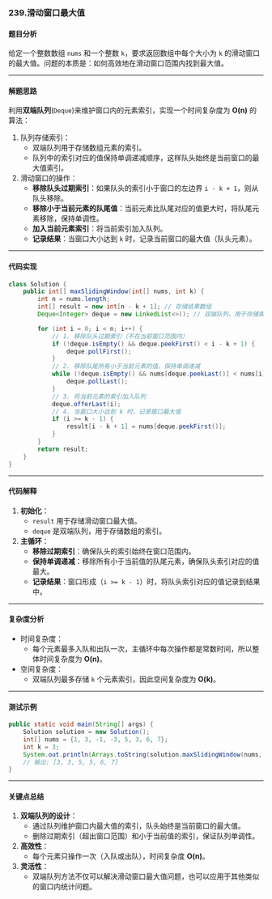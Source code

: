 ### **239.滑动窗口最大值**

#### **题目分析**

给定一个整数数组 `nums` 和一个整数 `k`，要求返回数组中每个大小为 `k` 的滑动窗口的最大值。问题的本质是：如何高效地在滑动窗口范围内找到最大值。

------

#### **解题思路**

利用**双端队列**(`Deque`)来维护窗口内的元素索引，实现一个时间复杂度为 **O(n)** 的算法：

1. 队列存储索引：
   - 双端队列用于存储数组元素的索引。
   - 队列中的索引对应的值保持单调递减顺序，这样队头始终是当前窗口的最大值索引。
2. 滑动窗口的操作：
   - **移除队头过期索引**：如果队头的索引小于窗口的左边界 `i - k + 1`，则从队头移除。
   - **移除小于当前元素的队尾值**：当前元素比队尾对应的值更大时，将队尾元素移除，保持单调性。
   - **加入当前元素索引**：将当前索引加入队列。
   - **记录结果**：当窗口大小达到 `k` 时，记录当前窗口的最大值（队头元素）。

------

#### **代码实现**

```java
class Solution {
    public int[] maxSlidingWindow(int[] nums, int k) {
        int n = nums.length;
        int[] result = new int[n - k + 1]; // 存储结果数组
        Deque<Integer> deque = new LinkedList<>(); // 双端队列，用于存储索引

        for (int i = 0; i < n; i++) {
            // 1. 移除队头过期索引（不在当前窗口范围内）
            if (!deque.isEmpty() && deque.peekFirst() < i - k + 1) {
                deque.pollFirst();
            }
            // 2. 移除队尾所有小于当前元素的值，保持单调递减
            while (!deque.isEmpty() && nums[deque.peekLast()] < nums[i]) {
                deque.pollLast();
            }
            // 3. 将当前元素的索引加入队列
            deque.offerLast(i);
            // 4. 当窗口大小达到 k 时，记录窗口最大值
            if (i >= k - 1) {
                result[i - k + 1] = nums[deque.peekFirst()];
            }
        }
        return result;
    }
}
```

------

#### **代码解释**

1. **初始化**：
   - `result` 用于存储滑动窗口最大值。
   - `deque` 是双端队列，用于存储数组的索引。
2. **主循环**：
   - **移除过期索引**：确保队头的索引始终在窗口范围内。
   - **保持单调递减**：移除所有小于当前值的队尾元素，确保队头索引对应的值最大。
   - **记录结果**：窗口形成（`i >= k - 1`）时，将队头索引对应的值记录到结果中。

------

#### **复杂度分析**

- 时间复杂度：
  - 每个元素最多入队和出队一次，主循环中每次操作都是常数时间，所以整体时间复杂度为 **O(n)**。
- 空间复杂度：
  - 双端队列最多存储 `k` 个元素索引，因此空间复杂度为 **O(k)**。

------

#### **测试示例**

```java
public static void main(String[] args) {
    Solution solution = new Solution();
    int[] nums = {1, 3, -1, -3, 5, 3, 6, 7};
    int k = 3;
    System.out.println(Arrays.toString(solution.maxSlidingWindow(nums, k))); 
    // 输出: [3, 3, 5, 5, 6, 7]
}
```

------

#### **关键点总结**

1. **双端队列的设计**：
   - 通过队列维护窗口内最大值的索引，队头始终是当前窗口的最大值。
   - 删除过期索引（超出窗口范围）和小于当前值的索引，保证队列单调性。
2. **高效性**：
   - 每个元素只操作一次（入队或出队），时间复杂度 **O(n)**。
3. **灵活性**：
   - 双端队列方法不仅可以解决滑动窗口最大值问题，也可以应用于其他类似的窗口内统计问题。